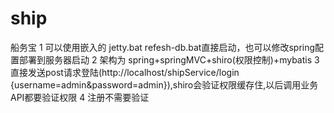 # ship
船务宝
1 可以使用嵌入的 jetty.bat refesh-db.bat直接启动，也可以修改spring配置部署到服务器启动
2 架构为 spring+springMVC+shiro(权限控制)+mybatis
3 直接发送post请求登陆(http://localhost/shipService/login {username=admin&password=admin}),shiro会验证权限缓存住,以后调用业务API都要验证权限
4 注册不需要验证